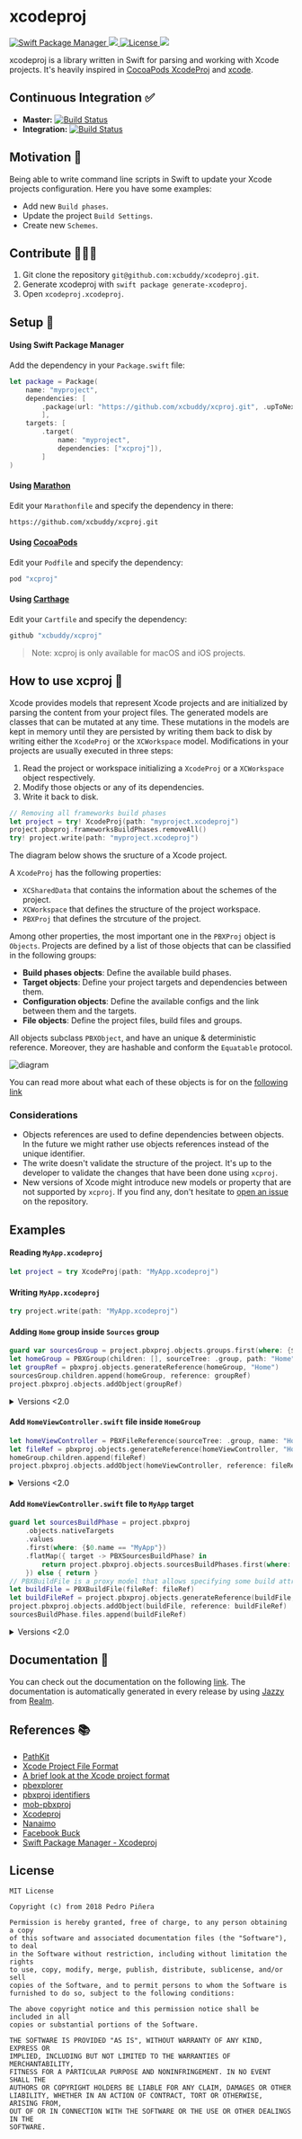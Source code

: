# xcodeproj

<a href="https://swift.org/package-manager">
<img src="https://img.shields.io/badge/spm-compatible-brightgreen.svg?style=flat" alt="Swift Package Manager"/>
</a>
<a href="https://github.com/xcbuddy/xcodeproj/releases">
  <img src="https://img.shields.io/github/release/xcbuddy/xcodeproj.svg"/>
</a>
<a href="https://opensource.org/licenses/MIT">
  <img src="https://img.shields.io/badge/License-MIT-yellow.svg" alt="License" />
</a>
<a href="https://codecov.io/gh/xcodeswift/xcproj">
  <img src="https://codecov.io/gh/xcodeswift/xcproj/branch/master/graph/badge.svg" />
</a>

xcodeproj is a library written in Swift for parsing and working with Xcode projects. It's heavily inspired in [CocoaPods XcodeProj](https://github.com/CocoaPods/Xcodeproj) and [xcode](https://www.npmjs.com/package/xcode).

## Continuous Integration ✅

- **Master:** [![Build Status](https://travis-ci.org/xcbuddy/xcodeproj.svg?branch=master)](https://travis-ci.org/xcbuddy/xcodeproj)
- **Integration:** [![Build Status](https://travis-ci.org/xcbuddy/xcodeproj.svg?branch=integration)](https://travis-ci.org/xcbuddy/xcodeproj)

## Motivation 💅
Being able to write command line scripts in Swift to update your Xcode projects configuration. Here you have some examples:

- Add new `Build phases`.
- Update the project `Build Settings`.
- Create new `Schemes`.

## Contribute 👨‍👩‍👧

1. Git clone the repository `git@github.com:xcbuddy/xcodeproj.git`.
2. Generate xcodeproj with  `swift package generate-xcodeproj`.
3. Open `xcodeproj.xcodeproj`.

## Setup 🦋

#### Using Swift Package Manager

Add the dependency in your `Package.swift` file:

```swift
let package = Package(
    name: "myproject",
    dependencies: [
        .package(url: "https://github.com/xcbuddy/xcproj.git", .upToNextMajor(from: "4.2.0")),
        ],
    targets: [
        .target(
            name: "myproject",
            dependencies: ["xcproj"]),
        ]
)

```

#### Using [Marathon](https://github.com/JohnSundell/Marathon)

Edit your `Marathonfile` and specify the dependency in there:

```bash
https://github.com/xcbuddy/xcproj.git
```

#### Using [CocoaPods](https://cocoapods.org)

Edit your `Podfile` and specify the dependency:

```ruby
pod "xcproj"
```

#### Using [Carthage](https://github.com/carthage)

Edit your `Cartfile` and specify the dependency:

```bash
github "xcbuddy/xcproj"
```

> Note: xcproj is only available for macOS and iOS projects.

## How to use xcproj 🐒

Xcode provides models that represent Xcode projects and are initialized by parsing the content from your project files. The generated models are classes that can be mutated at any time. These mutations in the models are kept in memory until they are persisted by writing them back to disk by writing either the `XcodeProj` or the `XCWorkspace` model. Modifications in your projects are usually executed in three steps:

1. Read the project or workspace initializing a `XcodeProj` or a `XCWorkspace` object respectively.
2. Modify those objects or any of its dependencies.
3. Write it back to disk.

```swift
// Removing all frameworks build phases
let project = try! XcodeProj(path: "myproject.xcodeproj")
project.pbxproj.frameworksBuildPhases.removeAll()
try! project.write(path: "myproject.xcodeproj")
```

The diagram below shows the sructure of a Xcode project.

A `XcodeProj` has the following properties:
- `XCSharedData` that contains the information about the schemes of the project.
- `XCWorkspace` that defines the structure of the project workspace.
- `PBXProj` that defines the strcuture of the project.

Among other properties, the most important one in the `PBXProj` object is `Objects`. Projects are defined by a list of those objects that can be classified in the following groups:

- **Build phases objects**: Define the available build phases.
- **Target objects**: Define your project targets and dependencies between them.
- **Configuration objects**: Define the available configs and the link between them and the targets.
- **File objects**: Define the project files, build files and groups.

All objects subclass `PBXObject`, and have an unique & deterministic reference. Moreover, they are hashable and conform the `Equatable` protocol.

![diagram](Assets/diagram.png)

You can read more about what each of these objects is for on the [following link](http://www.monobjc.net/xcode-project-file-format.html)

### Considerations
- Objects references are used to define dependencies between objects. In the future we might rather use objects references instead of the unique identifier.
- The write doesn't validate the structure of the project. It's up to the developer to validate the changes that have been done using `xcproj`.
- New versions of Xcode might introduce new models or property that are not supported by `xcproj`. If you find any, don't hesitate to [open an issue](https://github.com/xcbuddy/xcproj/issues/new) on the repository.

## Examples

#### Reading `MyApp.xcodeproj`

```swift
let project = try XcodeProj(path: "MyApp.xcodeproj")
```

#### Writing `MyApp.xcodeproj`

```swift
try project.write(path: "MyApp.xcodeproj")
```

#### Adding `Home` group inside `Sources` group

```swift
guard var sourcesGroup = project.pbxproj.objects.groups.first(where: {$0.value.name == "Sources" || $0.value.path == "Sources"})?.value else { return }    
let homeGroup = PBXGroup(children: [], sourceTree: .group, path: "Home")
let groupRef = pbxproj.objects.generateReference(homeGroup, "Home")
sourcesGroup.children.append(homeGroup, reference: groupRef)
project.pbxproj.objects.addObject(groupRef)
```

<details>
<summary>Versions <2.0</summary>

```swift
guard var sourcesGroup = project.pbxproj.objects.groups.first(where: {$0.value.name == "Sources" || $0.value.path == "Sources"})?.value else { return }    
let homeGroup = PBXGroup(reference: project.pbxproj.generateUUID(for: PBXGroup.self), children: [], sourceTree: .group, path: "Home")
sourcesGroup.children.append(homeGroup.reference)
project.pbxproj.objects.addObject(homeGroup)
```

</details>

#### Add `HomeViewController.swift` file inside `HomeGroup`

```swift
let homeViewController = PBXFileReference(sourceTree: .group, name: "HomeViewController.swift", path: "HomeViewController.swift")
let fileRef = pbxproj.objects.generateReference(homeViewController, "HomeViewController.swift")
homeGroup.children.append(fileRef)
project.pbxproj.objects.addObject(homeViewController, reference: fileRef)
```

<details>
<summary>Versions <2.0</summary>

```swift
let homeViewController = PBXFileReference(reference: project.pbxproj.generateUUID(for: PBXFileReference.self), sourceTree: .group, name: "HomeViewController.swift", path: "HomeViewController.swift")
homeGroup.children.append(homeViewController.reference)
project.pbxproj.objects.addObject(homeViewController)
```

</details>
  
#### Add `HomeViewController.swift` file to `MyApp` target

```swift
guard let sourcesBuildPhase = project.pbxproj
    .objects.nativeTargets
    .values
    .first(where: {$0.name == "MyApp"})
    .flatMap({ target -> PBXSourcesBuildPhase? in
        return project.pbxproj.objects.sourcesBuildPhases.first(where: { target.buildPhases.contains($0.key) })?.value
    }) else { return }
// PBXBuildFile is a proxy model that allows specifying some build attributes to the files
let buildFile = PBXBuildFile(fileRef: fileRef)
let buildFileRef = project.pbxproj.objects.generateReference(buildFile, "HomeViewController.swift")
project.pbxproj.objects.addObject(buildFile, reference: buildFileRef)
sourcesBuildPhase.files.append(buildFileRef)
```

<details>
<summary>Versions <2.0</summary>

```swift
guard let sourcesBuildPhase = project.pbxproj
    .objects.nativeTargets
    .values
    .first(where: {$0.name == "MyApp"})
    .flatMap({  target -> PBXSourcesBuildPhase? in
        return project.pbxproj.objects.sourcesBuildPhases.values.first(where: { target.buildPhases.contains($0.reference) })
    }) else { return }
// PBXBuildFile is a proxy model that allows specifying some build attributes to the files
let buildFile = PBXBuildFile(reference: project.pbxproj.generateUUID(for: PBXBuildFile.self), fileRef: homeViewController.reference)
project.pbxproj.objects.addObject(buildFile)
sourcesBuildPhase.files.append(buildFile.reference)
```

</details>

## Documentation 📄
You can check out the documentation on the following [link](https://xcbuddy.github.io/xcproj/index.html). The documentation is automatically generated in every release by using [Jazzy](https://github.com/realm/jazzy) from [Realm](https://realm.io).

## References 📚

- [PathKit](https://github.com/kylef/PathKit)
- [Xcode Project File Format](http://www.monobjc.net/xcode-project-file-format.html)
- [A brief look at the Xcode project format](http://danwright.info/blog/2010/10/xcode-pbxproject-files/)
- [pbexplorer](https://github.com/mjmsmith/pbxplorer)
- [pbxproj identifiers](https://pewpewthespells.com/blog/pbxproj_identifiers.html)
- [mob-pbxproj](https://github.com/kronenthaler/mod-pbxproj)
- [Xcodeproj](https://github.com/CocoaPods/Xcodeproj)
- [Nanaimo](https://github.com/CocoaPods/Nanaimo)
- [Facebook Buck](https://buckbuild.com/javadoc/com/facebook/buck/apple/xcode/xcodeproj/package-summary.html)
- [Swift Package Manager - Xcodeproj](https://github.com/apple/swift-package-manager/tree/master/Sources/Xcodeproj)

## License

```
MIT License

Copyright (c) from 2018 Pedro Piñera

Permission is hereby granted, free of charge, to any person obtaining a copy
of this software and associated documentation files (the "Software"), to deal
in the Software without restriction, including without limitation the rights
to use, copy, modify, merge, publish, distribute, sublicense, and/or sell
copies of the Software, and to permit persons to whom the Software is
furnished to do so, subject to the following conditions:

The above copyright notice and this permission notice shall be included in all
copies or substantial portions of the Software.

THE SOFTWARE IS PROVIDED "AS IS", WITHOUT WARRANTY OF ANY KIND, EXPRESS OR
IMPLIED, INCLUDING BUT NOT LIMITED TO THE WARRANTIES OF MERCHANTABILITY,
FITNESS FOR A PARTICULAR PURPOSE AND NONINFRINGEMENT. IN NO EVENT SHALL THE
AUTHORS OR COPYRIGHT HOLDERS BE LIABLE FOR ANY CLAIM, DAMAGES OR OTHER
LIABILITY, WHETHER IN AN ACTION OF CONTRACT, TORT OR OTHERWISE, ARISING FROM,
OUT OF OR IN CONNECTION WITH THE SOFTWARE OR THE USE OR OTHER DEALINGS IN THE
SOFTWARE.
```
